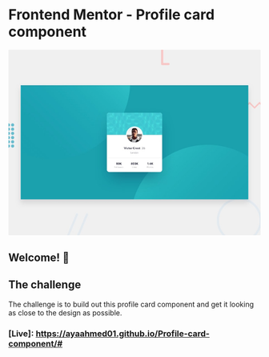 # Frontend Mentor - Profile card component

![Design preview for the Profile card component coding challenge](./design/desktop-preview.jpg)

## Welcome! 👋

## The challenge

The challenge is to build out this profile card component and get it looking as close to the design as possible.

### [Live]: https://ayaahmed01.github.io/Profile-card-component/#
